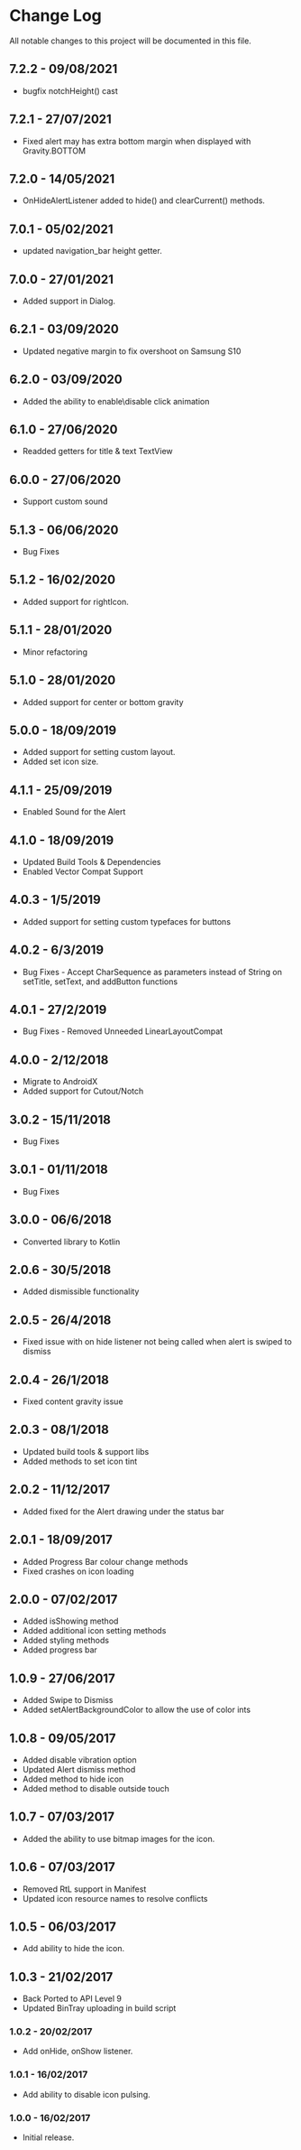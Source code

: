 # Change Log
All notable changes to this project will be documented in this file.

## 7.2.2 - 09/08/2021
* bugfix notchHeight() cast

## 7.2.1 - 27/07/2021
* Fixed alert may has extra bottom margin when displayed with Gravity.BOTTOM

## 7.2.0 - 14/05/2021
* OnHideAlertListener added to hide() and clearCurrent() methods.

## 7.0.1 - 05/02/2021
* updated navigation_bar height getter.

## 7.0.0 - 27/01/2021
* Added support in Dialog.

## 6.2.1 - 03/09/2020
* Updated negative margin to fix overshoot on Samsung S10

## 6.2.0 - 03/09/2020
* Added the ability to enable\disable click animation

## 6.1.0 - 27/06/2020
* Readded getters for title & text TextView

## 6.0.0 - 27/06/2020
* Support custom sound

## 5.1.3 - 06/06/2020
* Bug Fixes

## 5.1.2 - 16/02/2020
* Added support for rightIcon.

## 5.1.1 - 28/01/2020
* Minor refactoring

## 5.1.0 - 28/01/2020
* Added support for center or bottom gravity

## 5.0.0 - 18/09/2019
* Added support for setting custom layout.
* Added set icon size.

## 4.1.1 - 25/09/2019
* Enabled Sound for the Alert

## 4.1.0 - 18/09/2019
* Updated Build Tools & Dependencies
* Enabled Vector Compat Support

## 4.0.3 - 1/5/2019
* Added support for setting custom typefaces for buttons

## 4.0.2 - 6/3/2019
* Bug Fixes - Accept CharSequence as parameters instead of String on setTitle, setText, and addButton functions

## 4.0.1 - 27/2/2019
* Bug Fixes - Removed Unneeded LinearLayoutCompat

## 4.0.0 - 2/12/2018
* Migrate to AndroidX
* Added support for Cutout/Notch

## 3.0.2 - 15/11/2018
* Bug Fixes

## 3.0.1 - 01/11/2018
* Bug Fixes

## 3.0.0 - 06/6/2018
* Converted library to Kotlin

## 2.0.6 - 30/5/2018
* Added dismissible functionality

## 2.0.5 - 26/4/2018
* Fixed issue with on hide listener not being called when alert is swiped to dismiss

## 2.0.4 - 26/1/2018
* Fixed content gravity issue

## 2.0.3 - 08/1/2018
* Updated build tools & support libs
* Added methods to set icon tint

## 2.0.2 - 11/12/2017
* Added fixed for the Alert drawing under the status bar

## 2.0.1 - 18/09/2017
* Added Progress Bar colour change methods
* Fixed crashes on icon loading

## 2.0.0 - 07/02/2017
* Added isShowing method
* Added additional icon setting methods
* Added styling methods
* Added progress bar

## 1.0.9 - 27/06/2017
* Added Swipe to Dismiss
* Added setAlertBackgroundColor to allow the use of color ints

## 1.0.8 - 09/05/2017
* Added disable vibration option
* Updated Alert dismiss method
* Added method to hide icon
* Added method to disable outside touch

## 1.0.7 - 07/03/2017
* Added the ability to use bitmap images for the icon.

## 1.0.6 - 07/03/2017
* Removed RtL support in Manifest
* Updated icon resource names to resolve conflicts

## 1.0.5 - 06/03/2017
* Add ability to hide the icon.

## 1.0.3 - 21/02/2017
- Back Ported to API Level 9
- Updated BinTray uploading in build script

### 1.0.2 - 20/02/2017
* Add onHide, onShow listener.

### 1.0.1 - 16/02/2017
* Add ability to disable icon pulsing.

### 1.0.0 - 16/02/2017
* Initial release.
